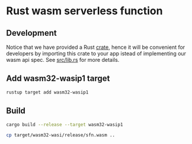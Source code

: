 # Rust wasm serverless function

## Development

Notice that we have provided a Rust [crate](https://crates.io/crates/yomo),
hence it will be convenient for developers by importing this crate to your app
istead of implementing our wasm api spec. See [src/lib.rs](src/lib.rs) for more
details.

## Add wasm32-wasip1 target

```sh
rustup target add wasm32-wasip1
```

## Build

```sh
cargo build --release --target wasm32-wasip1

cp target/wasm32-wasi/release/sfn.wasm ..
```
